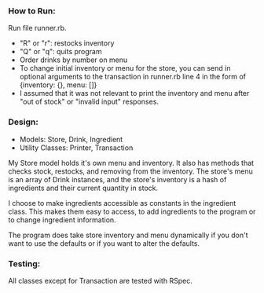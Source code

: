 ### How to Run:
Run file runner.rb.
- "R" or "r": restocks inventory
- "Q" or "q": quits program
- Order drinks by number on menu
- To change initial inventory or menu for the store, you can send in optional arguments to the transaction in runner.rb line 4 in the form of {inventory: {}, menu: []}
- I assumed that it was not relevant to print the inventory and menu after "out of stock" or "invalid input" responses.

### Design:

* Models: Store, Drink, Ingredient
* Utility Classes: Printer, Transaction

My Store model holds it's own menu and inventory. It also has methods that checks stock, restocks, and removing from the inventory. The store's menu is an array of Drink instances, and the store's inventory is a hash of ingredients and their current quantity in stock.

I choose to make ingredients accessible as constants in the ingredient class. This makes them easy to access, to add ingredients to the program or to change ingredient information.

The program does take store inventory and menu dynamically if you don't want to use the defaults or if you want to alter the defaults.

### Testing:
All classes except for Transaction are tested with RSpec.
